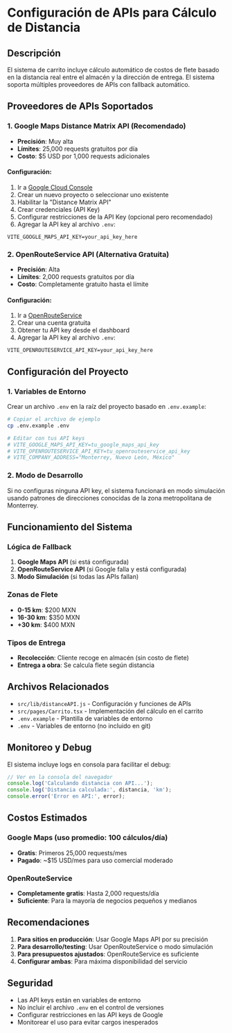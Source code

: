 # Configuración de APIs para Cálculo de Distancia

## Descripción
El sistema de carrito incluye cálculo automático de costos de flete basado en la distancia real entre el almacén y la dirección de entrega. El sistema soporta múltiples proveedores de APIs con fallback automático.

## Proveedores de APIs Soportados

### 1. Google Maps Distance Matrix API (Recomendado)
- **Precisión**: Muy alta
- **Límites**: 25,000 requests gratuitos por día
- **Costo**: $5 USD por 1,000 requests adicionales

#### Configuración:
1. Ir a [Google Cloud Console](https://console.cloud.google.com/)
2. Crear un nuevo proyecto o seleccionar uno existente
3. Habilitar la "Distance Matrix API"
4. Crear credenciales (API Key)
5. Configurar restricciones de la API Key (opcional pero recomendado)
6. Agregar la API key al archivo `.env`:
```
VITE_GOOGLE_MAPS_API_KEY=your_api_key_here
```

### 2. OpenRouteService API (Alternativa Gratuita)
- **Precisión**: Alta
- **Límites**: 2,000 requests gratuitos por día
- **Costo**: Completamente gratuito hasta el límite

#### Configuración:
1. Ir a [OpenRouteService](https://openrouteservice.org/)
2. Crear una cuenta gratuita
3. Obtener tu API key desde el dashboard
4. Agregar la API key al archivo `.env`:
```
VITE_OPENROUTESERVICE_API_KEY=your_api_key_here
```

## Configuración del Proyecto

### 1. Variables de Entorno
Crear un archivo `.env` en la raíz del proyecto basado en `.env.example`:

```bash
# Copiar el archivo de ejemplo
cp .env.example .env

# Editar con tus API keys
# VITE_GOOGLE_MAPS_API_KEY=tu_google_maps_api_key
# VITE_OPENROUTESERVICE_API_KEY=tu_openrouteservice_api_key
# VITE_COMPANY_ADDRESS="Monterrey, Nuevo León, México"
```

### 2. Modo de Desarrollo
Si no configuras ninguna API key, el sistema funcionará en modo simulación usando patrones de direcciones conocidas de la zona metropolitana de Monterrey.

## Funcionamiento del Sistema

### Lógica de Fallback
1. **Google Maps API** (si está configurada)
2. **OpenRouteService API** (si Google falla y está configurada)
3. **Modo Simulación** (si todas las APIs fallan)

### Zonas de Flete
- **0-15 km**: $200 MXN
- **16-30 km**: $350 MXN
- **+30 km**: $400 MXN

### Tipos de Entrega
- **Recolección**: Cliente recoge en almacén (sin costo de flete)
- **Entrega a obra**: Se calcula flete según distancia

## Archivos Relacionados

- `src/lib/distanceAPI.js` - Configuración y funciones de APIs
- `src/pages/Carrito.tsx` - Implementación del cálculo en el carrito
- `.env.example` - Plantilla de variables de entorno
- `.env` - Variables de entorno (no incluido en git)

## Monitoreo y Debug

El sistema incluye logs en consola para facilitar el debug:

```javascript
// Ver en la consola del navegador
console.log('Calculando distancia con API...');
console.log('Distancia calculada:', distancia, 'km');
console.error('Error en API:', error);
```

## Costos Estimados

### Google Maps (uso promedio: 100 cálculos/día)
- **Gratis**: Primeros 25,000 requests/mes
- **Pagado**: ~$15 USD/mes para uso comercial moderado

### OpenRouteService
- **Completamente gratis**: Hasta 2,000 requests/día
- **Suficiente**: Para la mayoría de negocios pequeños y medianos

## Recomendaciones

1. **Para sitios en producción**: Usar Google Maps API por su precisión
2. **Para desarrollo/testing**: Usar OpenRouteService o modo simulación
3. **Para presupuestos ajustados**: OpenRouteService es suficiente
4. **Configurar ambas**: Para máxima disponibilidad del servicio

## Seguridad

- Las API keys están en variables de entorno
- No incluir el archivo `.env` en el control de versiones
- Configurar restricciones en las API keys de Google
- Monitorear el uso para evitar cargos inesperados

